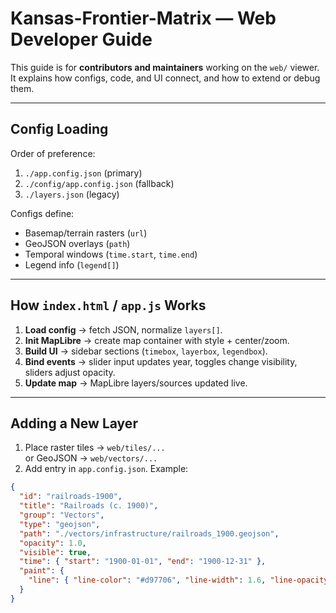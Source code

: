 # Kansas-Frontier-Matrix — Web Developer Guide

This guide is for **contributors and maintainers** working on the `web/` viewer.  
It explains how configs, code, and UI connect, and how to extend or debug them.

---

## Config Loading

Order of preference:

1. `./app.config.json` (primary)  
2. `./config/app.config.json` (fallback)  
3. `./layers.json` (legacy)  

Configs define:
- Basemap/terrain rasters (`url`)
- GeoJSON overlays (`path`)
- Temporal windows (`time.start`, `time.end`)
- Legend info (`legend[]`)

---

## How `index.html` / `app.js` Works

1. **Load config** → fetch JSON, normalize `layers[]`.  
2. **Init MapLibre** → create map container with style + center/zoom.  
3. **Build UI** → sidebar sections (`timebox`, `layerbox`, `legendbox`).  
4. **Bind events** → slider input updates year, toggles change visibility, sliders adjust opacity.  
5. **Update map** → MapLibre layers/sources updated live.

---

## Adding a New Layer

1. Place raster tiles → `web/tiles/...`  
   or GeoJSON → `web/vectors/...`  
2. Add entry in `app.config.json`. Example:

```json
{
  "id": "railroads-1900",
  "title": "Railroads (c. 1900)",
  "group": "Vectors",
  "type": "geojson",
  "path": "./vectors/infrastructure/railroads_1900.geojson",
  "opacity": 1.0,
  "visible": true,
  "time": { "start": "1900-01-01", "end": "1900-12-31" },
  "paint": {
    "line": { "line-color": "#d97706", "line-width": 1.6, "line-opacity": 0.95 }
  }
}
